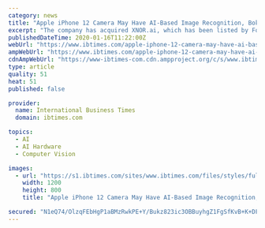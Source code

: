 ```yaml
---
category: news
title: "Apple iPhone 12 Camera May Have AI-Based Image Recognition, Bokeh Effect In Videos: Report"
excerpt: "The company has acquired XNOR.ai, which has been listed by Forbes as one of the most promising AI companies of 2019."
publishedDateTime: 2020-01-16T11:22:00Z
webUrl: "https://www.ibtimes.com/apple-iphone-12-camera-may-have-ai-based-image-recognition-bokeh-effect-videos-report-2903533"
ampWebUrl: "https://www.ibtimes.com/apple-iphone-12-camera-may-have-ai-based-image-recognition-bokeh-effect-videos-report-2903533?amp=1"
cdnAmpWebUrl: "https://www-ibtimes-com.cdn.ampproject.org/c/s/www.ibtimes.com/apple-iphone-12-camera-may-have-ai-based-image-recognition-bokeh-effect-videos-report-2903533?amp=1"
type: article
quality: 51
heat: 51
published: false

provider:
  name: International Business Times
  domain: ibtimes.com

topics:
  - AI
  - AI Hardware
  - Computer Vision

images:
  - url: "https://s1.ibtimes.com/sites/www.ibtimes.com/files/styles/full/public/2019/02/28/gettyimages-apple-logo.jpg"
    width: 1200
    height: 800
    title: "Apple iPhone 12 Camera May Have AI-Based Image Recognition, Bokeh Effect In Videos: Report"

secured: "N1eQ74/OlzqFEbHgP1aBMzRwkPE+Y/Bukz823ic3OBBuyhgZ1FgSfKvB+K+DF3N4sNsM4r7HgYTOSaGNTO6iDBR0FHtHHIU8Tv/qfK/OM0R8L+9M4N5WBu7mQx9jghRijYmrAjYJhNwqRf7CPmI3y12V46LgQpPTc7/16+onTJWHH+4OJfA35l25idTfU7JzNIIdATOZDdWiSkwvUmmfRAChH38nB4vl/6HG6KZE7lDSMiH1dUGVieemnXpysadBxQeekGvqQRxpGODuso4oTQ7srAege552Tw77jKtDO/sUUiQA0MGzdVYzlEXFZVM6KMf7fVnLVcwjQYZYQGf5pZoKEh8F27XTDetAuPOFtfmtSLGY4bjH1PcmoNlPOR8wldYCD6gFKJOd1MY8OXD4SEMdSBoAm/avT10pnfJlxVblaR8s54hXs5aKtvow6P3m/BmdqRKht0DrWnuLWLKLHg==;YTD2KP+OFhTKyneyMX95sA=="
---
```


